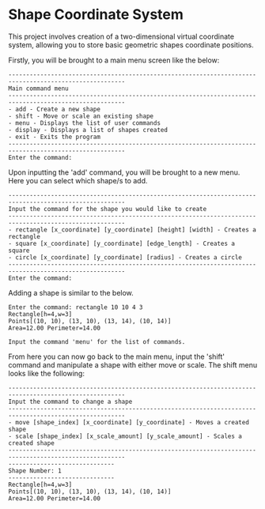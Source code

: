 # Shape Coordinate System

This project involves creation of a two-dimensional virtual coordinate system, allowing you to store basic geometric shapes coordinate positions.

Firstly, you will be brought to a main menu screen like the below:

```Psuedocode
-------------------------------------------------------------------------------------------------------
Main command menu
-------------------------------------------------------------------------------------------------------
- add - Create a new shape
- shift - Move or scale an existing shape
- menu - Displays the list of user commands
- display - Displays a list of shapes created
- exit - Exits the program
-------------------------------------------------------------------------------------------------------
Enter the command:
```

Upon inputting the 'add' command, you will be brought to a new menu. Here you can select which shape/s to add.

```Psuedocode
-------------------------------------------------------------------------------------------------------
Input the command for the shape you would like to create
-------------------------------------------------------------------------------------------------------
- rectangle [x_coordinate] [y_coordinate] [height] [width] - Creates a rectangle
- square [x_coordinate] [y_coordinate] [edge_length] - Creates a square
- circle [x_coordinate] [y_coordinate] [radius] - Creates a circle
-------------------------------------------------------------------------------------------------------
Enter the command:
```

Adding a shape is similar to the below.

```Psuedocode
Enter the command: rectangle 10 10 4 3
Rectangle[h=4,w=3]
Points[(10, 10), (13, 10), (13, 14), (10, 14)]
Area=12.00 Perimeter=14.00

Input the command 'menu' for the list of commands.
```

From here you can now go back to the main menu, input the 'shift' command and manipulate a shape with either move or scale. The shift menu looks like the following:

```Psuedocode
-------------------------------------------------------------------------------------------------------
Input the command to change a shape
-------------------------------------------------------------------------------------------------------
- move [shape_index] [x_coordinate] [y_coordinate] - Moves a created shape
- scale [shape_index] [x_scale_amount] [y_scale_amount] - Scales a created shape
-------------------------------------------------------------------------------------------------------
------------------------------
Shape Number: 1
------------------------------
Rectangle[h=4,w=3]
Points[(10, 10), (13, 10), (13, 14), (10, 14)]
Area=12.00 Perimeter=14.00
```
